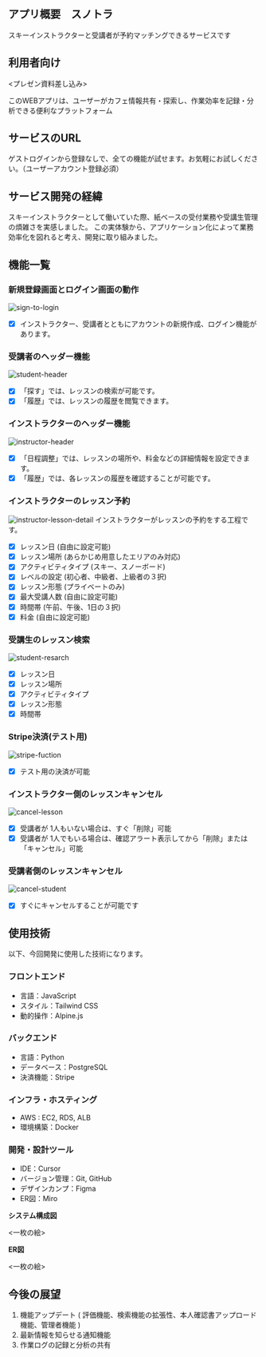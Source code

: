 ## アプリ概要　スノトラ 
スキーインストラクターと受講者が予約マッチングできるサービスです
## 利用者向け

<プレゼン資料差し込み>

このWEBアプリは、ユーザーがカフェ情報共有・探索し、作業効率を記録・分析できる便利なプラットフォーム

## サービスのURL

ゲストログインから登録なしで、全ての機能が試せます。お気軽にお試しください。（ユーザーアカウント登録必須）
<url>

## サービス開発の経緯
スキーインストラクターとして働いていた際、紙ベースの受付業務や受講生管理の煩雑さを実感しました。
この実体験から、アプリケーション化によって業務効率化を図れると考え、開発に取り組みました。

## 機能一覧
### 新規登録画面とログイン画面の動作
![sign-to-login](https://github.com/user-attachments/assets/c9784d3a-cccf-43f0-b3b3-1c09357d1a5a)
- [x] インストラクター、受講者とともにアカウントの新規作成、ログイン機能があります。

### 受講者のヘッダー機能
![student-header](https://github.com/user-attachments/assets/3cca8a70-e23a-486c-8900-792ea39f8622)
- [x] 「探す」では、レッスンの検索が可能です。
- [x] 「履歴」では、レッスンの履歴を閲覧できます。 

### インストラクターのヘッダー機能
![instructor-header](https://github.com/user-attachments/assets/3f945f2c-6a8a-4058-abf1-af8ead168ef9)
- [x] 「日程調整」では、レッスンの場所や、料金などの詳細情報を設定できます。
- [x] 「履歴」では、各レッスンの履歴を確認することが可能です。 

### インストラクターのレッスン予約
![instructor-lesson-detail](https://github.com/user-attachments/assets/b43d48e4-f94b-407f-a220-95ab35aa68cb)
インストラクターがレッスンの予約をする工程です。
- [x] レッスン日 (自由に設定可能)
- [x] レッスン場所 (あらかじめ用意したエリアのみ対応)
- [x] アクティビティタイプ (スキー、スノーボード)
- [x] レベルの設定 (初心者、中級者、上級者の３択)
- [x] レッスン形態 (プライベートのみ)
- [x] 最大受講人数 (自由に設定可能) 
- [x] 時間帯 (午前、午後、1日の３択)
- [x] 料金 (自由に設定可能)

### 受講生のレッスン検索
![student-resarch](https://github.com/user-attachments/assets/e73aac26-4373-457e-a5ad-ac66e0ee3d03)
- [x] レッスン日
- [x] レッスン場所
- [x] アクティビティタイプ
- [x] レッスン形態
- [x] 時間帯    

### Stripe決済(テスト用)
![stripe-fuction](https://github.com/user-attachments/assets/7e25c795-d85b-4080-b21b-dcf3905204e5)
- [x] テスト用の決済が可能

### インストラクター側のレッスンキャンセル
![cancel-lesson](https://github.com/user-attachments/assets/75426143-7d00-4288-8f47-e97874314155)
- [x] 受講者が 1人もいない場合は、すぐ「削除」可能
- [x] 受講者が 1人でもいる場合は、確認アラート表示してから「削除」または「キャンセル」可能

### 受講者側のレッスンキャンセル
![cancel-student](https://github.com/user-attachments/assets/bc10691f-e056-4816-8c92-c896a207f6ad)
- [x] すぐにキャンセルすることが可能です




## 使用技術
以下、今回開発に使用した技術になります。
### フロントエンド
- 言語：JavaScript
- スタイル：Tailwind CSS
- 動的操作：Alpine.js

### バックエンド
- 言語：Python
- データベース：PostgreSQL
- 決済機能：Stripe

### インフラ・ホスティング
- AWS : EC2, RDS, ALB
- 環境構築：Docker

### 開発・設計ツール
- IDE：Cursor
- バージョン管理：Git, GitHub
- デザインカンプ：Figma
- ER図：Miro

**システム構成図**

<一枚の絵>

**ER図**

<一枚の絵>

## 今後の展望
1. 機能アップデート ( 評価機能、検索機能の拡張性、本人確認書アップロード機能、管理者機能 )
2. 最新情報を知らせる通知機能
3. 作業ログの記録と分析の共有
